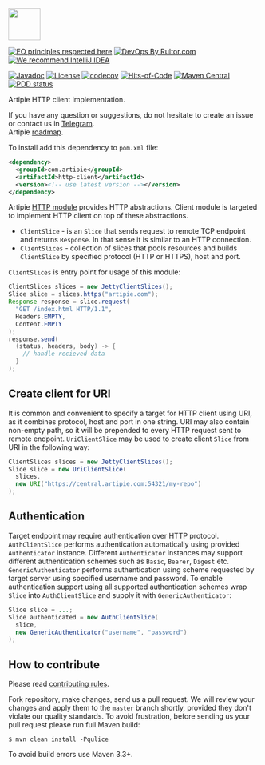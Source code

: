 <img src="https://www.artipie.com/logo.svg" width="64px" height="64px"/>

[![EO principles respected here](https://www.elegantobjects.org/badge.svg)](https://www.elegantobjects.org)
[![DevOps By Rultor.com](http://www.rultor.com/b/artipie/http-client)](http://www.rultor.com/p/artipie/http)
[![We recommend IntelliJ IDEA](https://www.elegantobjects.org/intellij-idea.svg)](https://www.jetbrains.com/idea/)

[![Javadoc](http://www.javadoc.io/badge/com.artipie/http-client.svg)](http://www.javadoc.io/doc/com.artipie/http-client)
[![License](https://img.shields.io/badge/license-MIT-green.svg)](https://github.com/artipie/http-client/blob/master/LICENSE.txt)
[![codecov](https://codecov.io/gh/artipie/http-client/branch/master/graph/badge.svg)](https://codecov.io/gh/artipie/http-client)
[![Hits-of-Code](https://hitsofcode.com/github/artipie/http-client)](https://hitsofcode.com/view/github/artipie/http-client)
[![Maven Central](https://img.shields.io/maven-central/v/com.artipie/http-client.svg)](https://maven-badges.herokuapp.com/maven-central/com.artipie/http-client)
[![PDD status](http://www.0pdd.com/svg?name=artipie/http-client)](http://www.0pdd.com/p?name=artipie/http-client)

Artipie HTTP client implementation.

If you have any question or suggestions, do not hesitate to create an issue or contact us in
[Telegram](https://t.me/artipie).  
Artipie [roadmap](https://github.com/orgs/artipie/projects/3).

To install add this dependency to `pom.xml` file:
```xml
<dependency>
  <groupId>com.artipie</groupId>
  <artifactId>http-client</artifactId>
  <version><!-- use latest version --></version>
</dependency>
```

Artipie [HTTP module](https://github.com/artipie/http) provides HTTP abstractions. Client module is targeted to implement
HTTP client on top of these abstractions.

- `ClientSlice` - is an `Slice` that sends request to remote TCP endpoint and returns
`Response`. In that sense it is similar to an HTTP connection.
- `ClientSlices` - collection of slices that pools resources
and builds `ClientSlice` by specified protocol (HTTP or HTTPS), host and port.

`ClientSlices` is entry point for usage of this module:

```java
ClientSlices slices = new JettyClientSlices();
Slice slice = slices.https("artipie.com");
Response response = slice.request(
  "GET /index.html HTTP/1.1",
  Headers.EMPTY,
  Content.EMPTY
);
response.send(
  (status, headers, body) -> {
    // handle recieved data
  }
);
``` 

## Create client for URI

It is common and convenient to specify a target for HTTP client using URI,
as it combines protocol, host and port in one string. URI may also contain non-empty path,
so it will be prepended to every HTTP request sent to remote endpoint.
`UriClientSlice` may be used to create client `Slice` from URI in the following way:

```java
ClientSlices slices = new JettyClientSlices();
Slice slice = new UriClientSlice(
  slices,
  new URI("https://central.artipie.com:54321/my-repo")
);
```

## Authentication

Target endpoint may require authentication over HTTP protocol. 
`AuthClientSlice` performs authentication automatically using provided `Authenticator` instance.
Different `Authenticator` instances may support different authentication schemes 
such as `Basic`, `Bearer`, `Digest` etc. 
`GenericAuthenticator` performs authentication using scheme requested by target server 
using specified username and password. 
To enable authentication support using all supported authentication schemes 
wrap `Slice` into `AuthClientSlice` and supply it with `GenericAuthenticator`:

```java
Slice slice = ...;
Slice authenticated = new AuthClientSlice(
  slice,
  new GenericAuthenticator("username", "password")
);
```

## How to contribute

Please read [contributing rules](https://github.com/artipie/artipie/blob/master/CONTRIBUTING.md).

Fork repository, make changes, send us a pull request. We will review
your changes and apply them to the `master` branch shortly, provided
they don't violate our quality standards. To avoid frustration, before
sending us your pull request please run full Maven build:

```
$ mvn clean install -Pqulice
```

To avoid build errors use Maven 3.3+.
